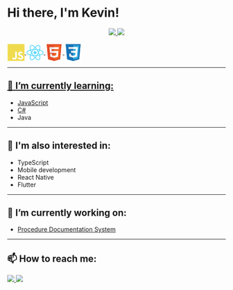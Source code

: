 <h1> Hi there, I'm Kevin! </h1>

<div align="center">
  <a href="https://github.com/alexsanderkevin">
  <img height="180em" src="https://github-readme-stats.vercel.app/api?username=alexsanderkevin&show_icons=true&theme=dracula&include_all_commits=true&count_private=true"/>
  <img height="180em" src="https://github-readme-stats.vercel.app/api/top-langs/?username=alexsanderkevin&layout=compact&langs_count=7&theme=dracula"/>
</div>
  
<div style="display: inline_block"><br>
  <img align="center" alt="Kevin-Js" height="40" width="40" src="https://raw.githubusercontent.com/devicons/devicon/master/icons/javascript/javascript-plain.svg">
  <img align="center" alt="Kevin-React" height="40" width="40" src="https://raw.githubusercontent.com/devicons/devicon/master/icons/react/react-original.svg">
  <img align="center" alt="Kevin-HTML" height="40" width="40" src="https://raw.githubusercontent.com/devicons/devicon/master/icons/html5/html5-original.svg">
  <img align="center" alt="Kevin-CSS" height="40" width="40" src="https://raw.githubusercontent.com/devicons/devicon/master/icons/css3/css3-original.svg">
  <hr>
</div>

<h2> 🌱 I’m currently learning: </h2>
  
  <ul>
    <li><a href="https://github.com/AlexsanderKevin/origamid-javascript">JavaScript</a>
    <li><a href="https://github.com/AlexsanderKevin/udemy-csharp">C#</a>
    <li>Java
  </ul>
  <hr>
  
<h2> 🌱 I'm also interested in: </h2>
   <ul>
    <li>TypeScript
    <li>Mobile development
    <li>React Native
    <li>Flutter
  </ul>
  <hr>
  
<h2 styles="display:none;"> 🔭 I’m currently working on: </h2>
  <ul>
    <li><a href="https://github.com/AlexsanderKevin/procedure-documentation-system">Procedure Documentation System</a>
  </ul>
 <hr>

<h2> 📫 How to reach me: </h2>
  <div style="display: inline_block">
    <a href="mailto:kevin13348@gmail.com">
      <img src="https://img.shields.io/badge/Gmail-D14836?style=for-the-badge&logo=gmail&logoColor=white">
    </a>
    <a href="https://www.linkedin.com/in/kevin-alexsander-1610b91ab/">
      <img src="https://img.shields.io/badge/LinkedIn-0077B5?style=for-the-badge&logo=linkedin&logoColor=white">
    </a>
  </div>

